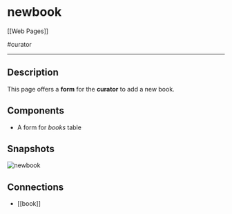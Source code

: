 # newbook

[[Web Pages]]

#curator 

---

## Description

This page offers a **form** for the **curator** to add a new book.

## Components

* A form for *books* table

## Snapshots

![newbook](newbook.png)

## Connections

* [[book]]